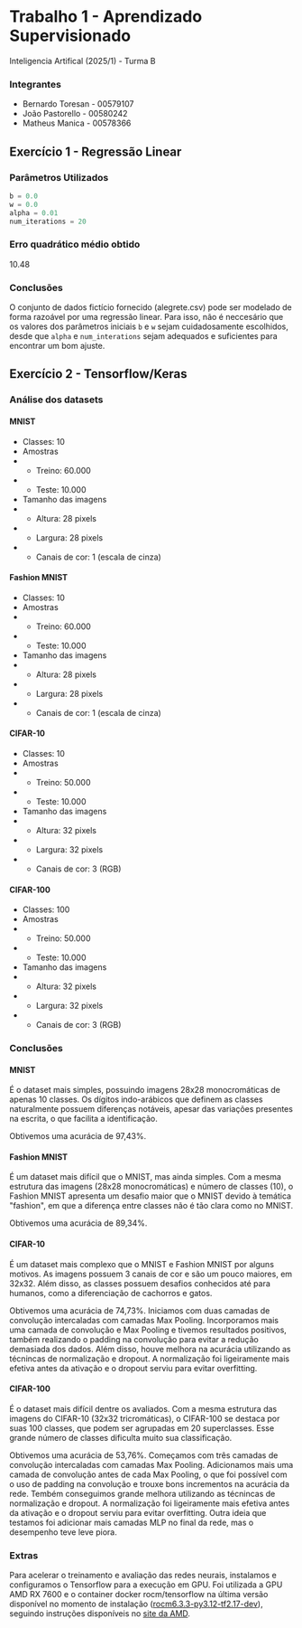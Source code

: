 # Trabalho 1 - Aprendizado Supervisionado
Inteligencia Artifical (2025/1) - Turma B

### Integrantes
- Bernardo Toresan - 00579107
- João Pastorello - 00580242
- Matheus Manica - 00578366

## Exercício 1 - Regressão Linear

### Parâmetros Utilizados
```python
b = 0.0
w = 0.0
alpha = 0.01
num_iterations = 20
```

### Erro quadrático médio obtido
10.48

### Conclusões
O conjunto de dados fictício fornecido (alegrete.csv) pode ser modelado de forma razoável por uma regressão linear. Para isso, não é neccesário que os valores dos parâmetros iniciais `b` e `w` sejam cuidadosamente escolhidos, desde que `alpha` e `num_interations` sejam adequados e suficientes para encontrar um bom ajuste.

## Exercício 2 - Tensorflow/Keras

### Análise dos datasets

#### MNIST
- Classes: 10
- Amostras
- - Treino: 60.000
- - Teste: 10.000
- Tamanho das imagens
- - Altura: 28 pixels
- - Largura: 28 pixels
- - Canais de cor: 1 (escala de cinza)

#### Fashion MNIST
- Classes: 10
- Amostras
- - Treino: 60.000
- - Teste: 10.000
- Tamanho das imagens
- - Altura: 28 pixels
- - Largura: 28 pixels
- - Canais de cor: 1 (escala de cinza)

#### CIFAR-10
- Classes: 10
- Amostras
- - Treino: 50.000
- - Teste: 10.000
- Tamanho das imagens
- - Altura: 32 pixels
- - Largura: 32 pixels
- - Canais de cor: 3 (RGB)

#### CIFAR-100
- Classes: 100
- Amostras
- - Treino: 50.000
- - Teste: 10.000
- Tamanho das imagens
- - Altura: 32 pixels
- - Largura: 32 pixels
- - Canais de cor: 3 (RGB)

### Conclusões

#### MNIST
É o dataset mais simples, possuindo imagens 28x28 monocromáticas de apenas 10 classes. Os dígitos indo-arábicos que definem as classes naturalmente possuem diferenças notáveis, apesar das variações presentes na escrita, o que facilita a identificação.

Obtivemos uma acurácia de 97,43%.

#### Fashion MNIST
É um dataset mais difícil que o MNIST, mas ainda simples. Com a mesma estrutura das imagens (28x28 monocromáticas) e número de classes (10), o Fashion MNIST apresenta um desafio maior que o MNIST devido à temática "fashion", em que a diferença entre classes não é tão clara como no MNIST.

Obtivemos uma acurácia de 89,34%.

#### CIFAR-10
É um dataset mais complexo que o MNIST e Fashion MNIST por alguns motivos. As imagens possuem 3 canais de cor e são um pouco maiores, em 32x32. Além disso, as classes possuem desafios conhecidos até para humanos, como a diferenciação de cachorros e gatos.

Obtivemos uma acurácia de 74,73%. Iniciamos com duas camadas de convolução intercaladas com camadas Max Pooling. Incorporamos mais uma camada de convolução e Max Pooling e tivemos resultados positivos, também realizando o padding na convolução para evitar a redução demasiada dos dados. Além disso, houve melhora na acurácia utilizando as técnincas de normalização e dropout. A normalização foi ligeiramente mais efetiva antes da ativação e o dropout serviu para evitar overfitting.

#### CIFAR-100
É o dataset mais difícil dentre os avaliados. Com a mesma estrutura das imagens do CIFAR-10 (32x32 tricromáticas), o CIFAR-100 se destaca por suas 100 classes, que podem ser agrupadas em 20 superclasses. Esse grande número de classes dificulta muito sua classificação.

Obtivemos uma acurácia de 53,76%. Começamos com três camadas de convolução intercaladas com camadas Max Pooling. Adicionamos mais uma camada de convolução antes de cada Max Pooling, o que foi possível com o uso de padding na convolução e trouxe bons incrementos na acurácia da rede. Tembém conseguimos grande melhora utilizando as técnincas de normalização e dropout. A normalização foi ligeiramente mais efetiva antes da ativação e o dropout serviu para evitar overfitting. Outra ideia que testamos foi adicionar mais camadas MLP no final da rede, mas o desempenho teve leve piora.

### Extras

Para acelerar o treinamento e avaliação das redes neurais, instalamos e configuramos o Tensorflow para a execução em GPU. Foi utilizada a GPU AMD RX 7600 e o container docker rocm/tensorflow na última versão disponível no momento de instalação ([rocm6.3.3-py3.12-tf2.17-dev](https://hub.docker.com/layers/rocm/tensorflow/rocm6.3.3-py3.12-tf2.17-dev/images/sha256-fd2653f436880366cc874aa24264ca9dabd892d76ccb63fb807debba459bcaaf)), seguindo instruções disponíveis no [site da AMD](https://rocm.docs.amd.com/projects/install-on-linux/en/latest/install/3rd-party/tensorflow-install.html#using-a-docker-image-with-tensorflow-pre-installed).
